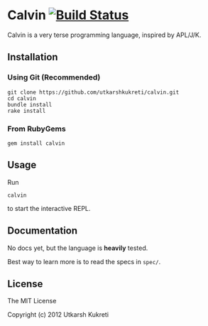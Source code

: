 # Calvin [![Build Status](https://travis-ci.org/utkarshkukreti/calvin.png)](https://travis-ci.org/utkarshkukreti/calvin)

Calvin is a very terse programming language, inspired by APL/J/K.

## Installation

### Using Git (Recommended)

    git clone https://github.com/utkarshkukreti/calvin.git
    cd calvin
    bundle install
    rake install

### From RubyGems

    gem install calvin

## Usage

Run

    calvin

to start the interactive REPL.

## Documentation

No docs yet, but the language is **heavily** tested.

Best way to learn more is to read the specs in `spec/`.

## License

The MIT License

Copyright (c) 2012 Utkarsh Kukreti
